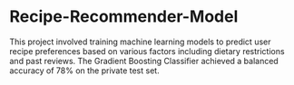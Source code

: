 # Recipe-Recommender-Model
This project involved training machine learning models to predict user recipe preferences based on various factors including dietary restrictions and past reviews. The Gradient Boosting Classifier achieved a balanced accuracy of 78% on the private test set.
